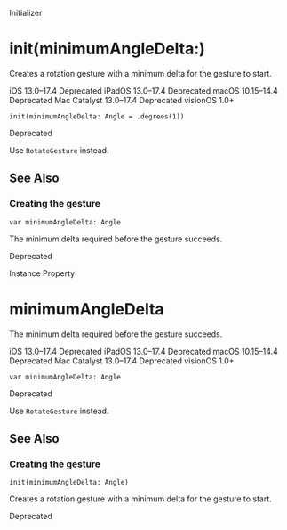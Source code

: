 Initializer

# init(minimumAngleDelta:)

Creates a rotation gesture with a minimum delta for the gesture to start.

iOS 13.0–17.4  Deprecated  iPadOS 13.0–17.4  Deprecated  macOS 10.15–14.4
Deprecated  Mac Catalyst 13.0–17.4  Deprecated  visionOS 1.0+

    
    
    init(minimumAngleDelta: Angle = .degrees(1))

Deprecated

Use `RotateGesture` instead.

## See Also

### Creating the gesture

`var minimumAngleDelta: Angle`

The minimum delta required before the gesture succeeds.

Deprecated

Instance Property

# minimumAngleDelta

The minimum delta required before the gesture succeeds.

iOS 13.0–17.4  Deprecated  iPadOS 13.0–17.4  Deprecated  macOS 10.15–14.4
Deprecated  Mac Catalyst 13.0–17.4  Deprecated  visionOS 1.0+

    
    
    var minimumAngleDelta: Angle

Deprecated

Use `RotateGesture` instead.

## See Also

### Creating the gesture

`init(minimumAngleDelta: Angle)`

Creates a rotation gesture with a minimum delta for the gesture to start.

Deprecated


